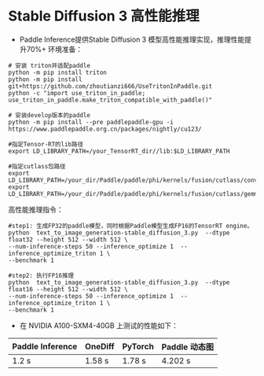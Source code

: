 # Stable Diffusion 3 高性能推理

- Paddle Inference提供Stable Diffusion 3 模型高性能推理实现，推理性能提升70%+
环境准备：
```shell
# 安装 triton并适配paddle
python -m pip install triton
python -m pip install git+https://github.com/zhoutianzi666/UseTritonInPaddle.git
python -c "import use_triton_in_paddle; use_triton_in_paddle.make_triton_compatible_with_paddle()"

# 安装develop版本的paddle
python -m pip install --pre paddlepaddle-gpu -i https://www.paddlepaddle.org.cn/packages/nightly/cu123/

#指定Tensor-RT的lib路径
export LD_LIBRARY_PATH=/your_TensorRT_dir//lib:$LD_LIBRARY_PATH

#指定cutlass包路径
export LD_LIBRARY_PATH=/your_dir/Paddle/paddle/phi/kernels/fusion/cutlass/conv2d/build:$LD_LIBRARY_PATH
export LD_LIBRARY_PATH=/your_dir/Paddle/paddle/phi/kernels/fusion/cutlass/gemm_epilogue/build:$LD_LIBRARY_PATH
```

高性能推理指令：
```shell
#step1: 生成FP32的paddle模型，同时根据Paddle模型生成FP16的TensorRT engine。
python  text_to_image_generation-stable_diffusion_3.py  --dtype float32 --height 512 --width 512 \
--num-inference-steps 50 --inference_optimize 1  --inference_optimize_triton 1 \
--benchmark 1

#step2: 执行FP16推理
python  text_to_image_generation-stable_diffusion_3.py  --dtype float16 --height 512 --width 512 \
--num-inference-steps 50 --inference_optimize 1  --inference_optimize_triton 1 \
--benchmark 1
```

- 在 NVIDIA A100-SXM4-40GB 上测试的性能如下：

| Paddle Inference|   OneDiff    |    PyTorch   | Paddle 动态图 |
| --------------- | ------------ | ------------ | ------------ |
|       1.2 s     |    1.58 s    |     1.78 s   |    4.202 s   |
